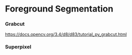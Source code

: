 # Foreground Segmentation

### Grabcut

https://docs.opencv.org/3.4/d8/d83/tutorial_py_grabcut.html

### Superpixel

